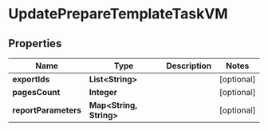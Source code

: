 

# UpdatePrepareTemplateTaskVM


## Properties

| Name | Type | Description | Notes |
|------------ | ------------- | ------------- | -------------|
|**exportIds** | **List&lt;String&gt;** |  |  [optional] |
|**pagesCount** | **Integer** |  |  [optional] |
|**reportParameters** | **Map&lt;String, String&gt;** |  |  [optional] |



